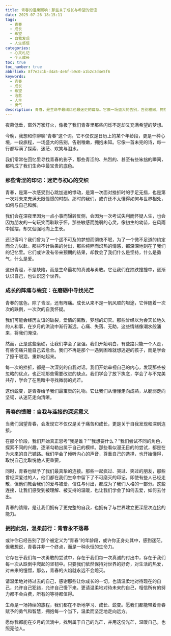 ```yaml
---
title: 青春的温柔回响：那些关于成长与希望的低语
date: 2025-07-26 18:15:11
tags:
  - 青春
  - 成长
  - 希望
  - 自我发现
  - 人生感悟
categories:
  - 心灵札记
  - 个人成长
toc: true
toc_number: true
abbrlink: 8f7e2c1b-d4a5-4e6f-b9c0-a1b2c3d4e5f6
keywords:
  - 青春
  - 成长
  - 希望
  - 治愈
  - 人生
  - 勇气
description: 青春，是生命中最绚烂也最迷茫的篇章。它像一场盛大的告别，告别稚嫩，拥抱未知。本文将带你走进青春的温柔回响，感受那些关于成长、迷茫、勇气与希望的低语，愿我们都能在岁月的流淌中，找到属于自己的光芒。
---
```


夜幕低垂，窗外万家灯火，像极了我们青春里那些闪烁不定却又充满希望的梦想。

今晚，我想和你聊聊“青春”这个词。它不仅仅是日历上的某个年龄段，更是一种心境，一段旅程，一场盛大的告别，告别稚嫩，拥抱未知。它像一首未完的诗，每一行都写满了探索、迷茫、欢笑与泪水。

我们常常在回忆里寻找青春的影子，那些青涩的、热烈的、甚至有些笨拙的瞬间，都构成了我们生命中最宝贵的底色。

### 那些青涩的印记：迷茫与初心的交织

青春，是第一次感受到心跳加速的悸动，是第一次面对挫折时的手足无措，也是第一次对未来充满无限憧憬的时刻。那时的我们，或许还不太懂得如何与世界相处，如何与自己和解。

我们会在深夜里因为一点小事而辗转反侧，会因为一次考试失利而怀疑人生，也会因为朋友的一句玩笑而耿耿于怀。那些敏感而脆弱的心灵，像初生的幼苗，在风雨中摇摆，却又倔强地向上生长。

还记得吗？我们曾为了一个遥不可及的梦想而彻夜不眠，为了一个微不足道的约定而全力以赴。那些不计后果的付出，那些纯粹而炽热的情感，都深深地刻在了我们的记忆里。它们或许没有带来预期的结果，却教会了我们什么是坚持，什么是勇气，什么是爱。

这份青涩，不是缺陷，而是生命最初的真诚与勇敢。它让我们在跌跌撞撞中，逐渐认识自己，也认识这个世界。

### 成长的阵痛与蜕变：在磨砺中寻找光芒

青春的底色，除了青涩，还有阵痛。成长从来不是一帆风顺的坦途，它伴随着一次次的跌倒，一次次的自我怀疑。

我们可能会经历友谊的破裂，爱情的离散，梦想的幻灭。那些曾经以为会天长地久的人和事，在岁月的洪流中渐行渐远。心痛、失落、无助，这些情绪像潮水般涌来，将我们淹没。

然而，正是这些磨砺，让我们学会了坚强。我们开始明白，有些路只能一个人走，有些伤痛只能自己去愈合。我们不再是那个一遇到困难就想逃避的孩子，而是学会了擦干眼泪，重新站起来。

每一次的挫折，都是一次深刻的自我对话。我们开始审视自己的内心，发现那些被忽略的优点，也正视那些需要改进的缺点。我们学会了放下执念，学会了与不完美共存，学会了在黑暗中寻找微弱的光芒。

这份蜕变，是青春给予我们最宝贵的礼物。它让我们从懵懂走向成熟，从脆弱走向坚韧，从迷茫走向清晰。

### 青春的馈赠：自我与连接的深远意义

当我们回望青春，会发现它不仅仅是关于痛苦和成长，更是关于自我发现和深刻连接。

在那个阶段，我们开始真正思考“我是谁？”“我想要什么？”我们尝试不同的角色，探索不同的兴趣，逐渐勾勒出属于自己的模样。那些看似漫无目的的尝试，都是在为未来的自己铺路。我们学会了倾听内心的声音，尊重自己的选择，也开始懂得，取悦自己比取悦他人更重要。

同时，青春也赋予了我们最真挚的连接。那些一起疯过、哭过、笑过的朋友，那些曾经深爱过的人，他们都在我们生命中留下了不可磨灭的印记。即使有些人已经走散，但他们教会我们的爱与被爱，信任与付出，都成为了我们人格的一部分。这些连接，让我们感受到被理解、被支持的温暖，也让我们学会了如何去爱，如何去付出。

青春的馈赠，是让我们拥有了更完整的自我，也拥有了与世界建立更深层次连接的能力。

### 拥抱此刻，温柔前行：青春永不落幕

或许你已经告别了那个被定义为“青春”的年龄段，或许你正身处其中，感到迷茫。但我想说，青春并非一个终点，而是一种永恒的生命力。

它存在于我们每一次勇敢的尝试中，存在于我们每一次真诚的付出中，存在于我们每一次从跌倒中爬起的坚韧中。只要我们依然保持对世界的好奇，对生活的热爱，对未来的憧憬，那么，青春的火焰就永远不会熄灭。

请温柔地对待过去的自己，感谢那些让你成长的一切。也请温柔地对待现在的自己，允许自己犯错，允许自己慢下来。更请温柔地对待未来的自己，相信所有的努力都不会白费，所有的等待都值得。

生命是一场持续的旅程，我们都在不断地学习、成长、蜕变。愿我们都能带着青春赋予的勇气和智慧，拥抱每一个当下，温柔而坚定地走向远方。

愿你我都能在岁月的流淌中，找到属于自己的光芒，并用这份光芒，温暖自己，也照亮他人。